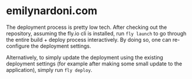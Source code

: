 # emilynardoni.com

The deployment process is pretty low tech. After checking out the repository, assuming the fly.io cli is installed, run `fly launch` to go through the entire build + deploy process interactively. By doing so, one can re-configure the deployment settings.

Alternatively, to simply update the deployment using the existing deployment settings (for example after making some small update to the application), simply run `fly deploy`.
